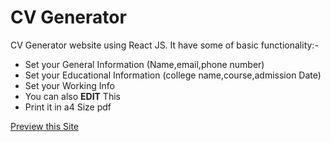 <h1>CV Generator</h1>

<p>CV Generator website using React JS.
It have some of basic functionality:-</p>

<ul>
<li>Set your General Information (Name,email,phone number)</li>
<li>Set your Educational Information (college name,course,admission Date)</li>
<li>Set your Working Info</li>
<li>You can also <strong>EDIT</strong> This</li>
<li>Print it in a4 Size pdf</li>
</ul>

<a href="https://manascv.netlify.app">Preview this Site</a>
